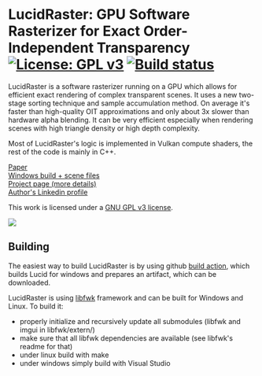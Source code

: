 
# LucidRaster: GPU Software Rasterizer for Exact Order-Independent Transparency [![License: GPL v3](https://img.shields.io/badge/License-GPLv3-blue.svg)](https://www.gnu.org/licenses/gpl-3.0) [![Build status](https://github.com/nadult/lucid/workflows/build/badge.svg?branch=main)](https://github.com/nadult/lucid/actions)

LucidRaster is a software rasterizer running on a GPU which allows for efficient exact rendering of complex transparent scenes. It uses a new two-stage sorting technique and sample accumulation method. On average it's faster than high-quality OIT approximations and only about 3x slower than hardware alpha blending. It can be very efficient especially when rendering scenes with high triangle density or high depth complexity.

Most of LucidRaster's logic is implemented in Vulkan compute shaders, the rest of the code is mainly in C++.

[Paper](https://arxiv.org/abs/2405.13364)  
[Windows build + scene files](https://github.com/nadult/lucid/releases)  
[Project page (more details)](https://nadult.github.io/lucid/)  
[Author's Linkedin profile](https://www.linkedin.com/in/nadult/)  

This work is licensed under a [GNU GPL v3 license](https://www.gnu.org/licenses/gpl-3.0.html).

![](https://nadult.github.io/images/lucid/lucid1.jpg)



## Building

The easiest way to build LucidRaster is by using github [build action](https://github.com/nadult/lucid/actions/workflows/build.yml), which builds Lucid for windows and prepares an artifact, which can be downloaded.  

LucidRaster is using [libfwk](https://github.com/nadult/libfwk) framework and can be built for Windows and Linux. To build it:
- properly initialize and recursively update all submodules (libfwk and imgui in libfwk/extern/)
- make sure that all libfwk dependencies are available (see libfwk's readme for that)
- under linux build with make
- under windows simply build with Visual Studio